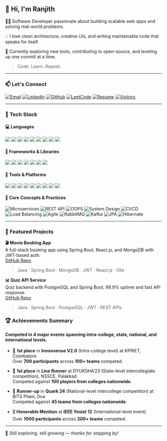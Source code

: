## 👋 Hi, I'm Ranjith

🧑‍💻 Software Developer passionate about building scalable web apps and solving real-world problems.

💡 I love clean architecture, creative UIs, and writing maintainable code that speaks for itself.

🚀 Currently exploring new tools, contributing to open-source, and leveling up one commit at a time.

> Code. Learn. Repeat.

---

### 📫 Let's Connect

[![Email](https://img.shields.io/badge/-Gmail-EA4335?style=flat&logo=gmail&logoColor=white)](mailto:ranjiththangavel11@gmail.com)
[![LinkedIn](https://img.shields.io/badge/-LinkedIn-0077B5?style=flat&logo=linkedin&logoColor=white)](https://www.linkedin.com/in/Ranjith_Thangavel)
[![GitHub](https://img.shields.io/badge/-GitHub-181717?style=flat&logo=github&logoColor=white)](https://github.com/Ranjuzz)
[![LeetCode](https://img.shields.io/badge/LeetCode-FFA116?style=flat&logo=LeetCode&logoColor=black)](https://leetcode.com/u/Sree_Ranjith)
[![Resume](https://img.shields.io/badge/Resume-PDF-blue?style=flat&logo=adobeacrobat)](https://drive.google.com/file/d/1kcfPWknia7EsyDrajyBL6lcu5zouxpUn/view?usp=drive_link)
[![Visitors](https://visitor-badge.laobi.icu/badge?page_id=Ranjuzz.Ranjuzz)](https://visitor-badge.laobi.icu/badge?page_id=Ranjuzz.Ranjuzz)

---

### 🧰 Tech Stack

#### 💻 Languages
<p>
  <img src="https://img.shields.io/badge/Java-007396.svg?&style=flat&logo=java&logoColor=white"/>
  <img src="https://img.shields.io/badge/Python-3776AB.svg?&style=flat&logo=python&logoColor=white"/>
  <img src="https://img.shields.io/badge/C-00599C?style=flat&logo=c&logoColor=white"/>
  <img src="https://img.shields.io/badge/CSharp-239120?style=flat&logo=c-sharp&logoColor=white"/>
  <img src="https://img.shields.io/badge/HTML5-E34F26?style=flat&logo=html5&logoColor=white"/>
  <img src="https://img.shields.io/badge/CSS3-1572B6?style=flat&logo=css3&logoColor=white"/>
  <img src="https://img.shields.io/badge/JavaScript-F7DF1E?style=flat&logo=javascript&logoColor=black"/>
  <img src="https://img.shields.io/badge/TypeScript-3178C6?style=flat&logo=typescript&logoColor=white"/>
  <img src="https://img.shields.io/badge/SQL-4479A1?style=flat&logo=postgresql&logoColor=white"/>
</p>

#### 🧪 Frameworks & Libraries
<p>
  <img src="https://img.shields.io/badge/Spring_Boot-6DB33F?style=flat&logo=spring-boot&logoColor=white"/>
  <img src="https://img.shields.io/badge/React-20232A?style=flat&logo=react&logoColor=61DAFB"/>
  <img src="https://img.shields.io/badge/Node.js-339933?style=flat&logo=node.js&logoColor=white"/>
  <img src="https://img.shields.io/badge/ASP.NET-512BD4?style=flat&logo=dotnet&logoColor=white"/>
  <img src="https://img.shields.io/badge/PostgreSQL-4169E1?style=flat&logo=postgresql&logoColor=white"/>
  <img src="https://img.shields.io/badge/MongoDB-47A248?style=flat&logo=mongodb&logoColor=white"/>
  <img src="https://img.shields.io/badge/JWT-000000?style=flat&logo=jsonwebtokens&logoColor=white"/>
</p>

#### 🧰 Tools & Platforms
<p>
  <img src="https://img.shields.io/badge/Git-F05032?style=flat&logo=git&logoColor=white"/>
  <img src="https://img.shields.io/badge/Docker-2496ED?style=flat&logo=docker&logoColor=white"/>
  <img src="https://img.shields.io/badge/Kubernetes-326CE5?style=flat&logo=kubernetes&logoColor=white"/>
  <img src="https://img.shields.io/badge/Redis-DC382D?style=flat&logo=redis&logoColor=white"/>
  <img src="https://img.shields.io/badge/Postman-FF6C37?style=flat&logo=postman&logoColor=white"/>
  <img src="https://img.shields.io/badge/VSCode-007ACC?style=flat&logo=visual-studio-code&logoColor=white"/>
  <img src="https://img.shields.io/badge/PyCharm-000000?style=flat&logo=pycharm&logoColor=white"/>
  <img src="https://img.shields.io/badge/Jest-C21325?style=flat&logo=jest&logoColor=white"/>
  <img src="https://img.shields.io/badge/NUnit-800000?style=flat&logo=nunit&logoColor=white"/>
</p>

#### 🧠 Core Concepts & Practices

<p>
  <img src="https://img.shields.io/badge/Microservices-3E4E88?style=flat&logo=microgen&logoColor=white" alt="Microservices"/>
  <img src="https://img.shields.io/badge/REST%20API-02569B?style=flat&logo=apachespark&logoColor=white" alt="REST API"/>
  <img src="https://img.shields.io/badge/OOPS-6C3483?style=flat&logo=abstract&logoColor=white" alt="OOPS"/>
  <img src="https://img.shields.io/badge/System%20Design-333333?style=flat&logo=architecture&logoColor=white" alt="System Design"/>
  <img src="https://img.shields.io/badge/CI%2FCD-0A0A0A?style=flat&logo=githubactions&logoColor=white" alt="CI/CD"/>
  <img src="https://img.shields.io/badge/Load%20Balancing-3C3C3C?style=flat&logo=cloudflare&logoColor=white" alt="Load Balancing"/>
  <img src="https://img.shields.io/badge/Agile-009688?style=flat&logo=scrumalliance&logoColor=white" alt="Agile"/>
  <img src="https://img.shields.io/badge/RabbitMQ-FF6600?style=flat&logo=rabbitmq&logoColor=white" alt="RabbitMQ"/>
  <img src="https://img.shields.io/badge/Kafka-231F20?style=flat&logo=apachekafka&logoColor=white" alt="Kafka"/>
  <img src="https://img.shields.io/badge/JPA-007396?style=flat&logo=java&logoColor=white" alt="JPA"/>
  <img src="https://img.shields.io/badge/Hibernate-59666C?style=flat&logo=hibernate&logoColor=white" alt="Hibernate"/>
</p>

---

### 🚀 Featured Projects

**🎬 Movie Booking App**  
A full-stack booking app using Spring Boot, React.js, and MongoDB with JWT-based auth.  
[GitHub Repo](#)  
> Java · Spring Boot · MongoDB · JWT · React.js · Vite

**📊 Quiz API Service**  
Quiz backend with PostgreSQL and Spring Boot, 99.9% uptime and fast API response.  
[GitHub Repo](#)  
> Java · Spring Boot · PostgreSQL · JWT · REST APIs

### 🏆 Achievements Summary

#### Competed in **4 major events** spanning intra-college, state, national, and international levels.

- 🥇 **1st place** in **Innovsense V2.0** (Intra-college level) at KPRIET, Coimbatore  
  Over **700 participants** across **100+ teams** competed.

- 🥇 **1st place** in **Line Runner** at DYUKSHA’23 (State-level intercollegiate competition), NSSCE, Palakkad  
  Competed against **100 players from colleges nationwide**.

- 🥈 **Runner-up** in **Quark 24** (National-level intercollege competition) at BITS Pilani, Goa  
  Competed against **45 teams from colleges nationwide**.

- 🎖 **Honorable Mention** at **IEEE Yesist 12** (International-level event)  
   Over **1000 participants** across **200+ teams** competed.


---

🌱 *Still exploring, still growing — thanks for stopping by!*
